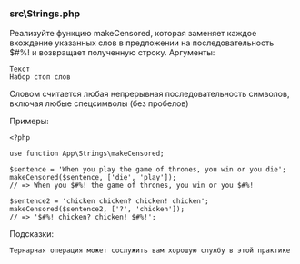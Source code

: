 ### src\Strings.php

Реализуйте функцию makeCensored, которая заменяет каждое вхождение указанных слов в предложении на последовательность
$#%! и возвращает полученную строку. Аргументы:

    Текст
    Набор стоп слов

Словом считается любая непрерывная последовательность символов, включая любые спецсимволы (без пробелов)

Примеры:

    <?php
    
    use function App\Strings\makeCensored;
    
    $sentence = 'When you play the game of thrones, you win or you die';
    makeCensored($sentence, ['die', 'play']);
    // => When you $#%! the game of thrones, you win or you $#%!
    
    $sentence2 = 'chicken chicken? chicken! chicken';
    makeCensored($sentence2, ['?', 'chicken']);
    // => '$#%! chicken? chicken! $#%!';

Подсказки:

    Тернарная операция может сослужить вам хорошую службу в этой практике